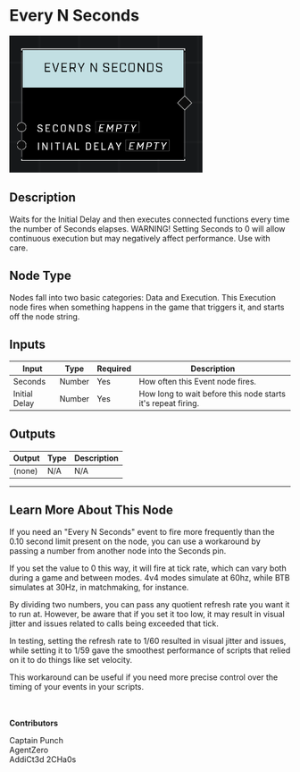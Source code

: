 # Every N Seconds
![alt text](../../../.gitbook/assets/every-n-seconds.png)
## Description
Waits for the Initial Delay and then executes connected functions every time the number of Seconds elapses. WARNING! Setting Seconds to 0 will allow continuous execution but may negatively affect performance. Use with care.

## Node Type
Nodes fall into two basic categories: Data and Execution. This Execution node fires when something happens in the game that triggers it, and starts off the node string.

## Inputs
| Input | Type | Required | Description |
|------------------|------------------|----------|--------------------------------------------------------------|
| Seconds | Number | Yes | How often this Event node fires. |
| Initial Delay | Number | Yes | How long to wait before this node starts it's repeat firing. |

## Outputs
| Output | Type | Description |
|------------------|------------------|--------------------------------------------------------------|
| (none) | N/A  | N/A  |

---
## Learn More About This Node
If you need an "Every N Seconds" event to fire more frequently than the 0.10 second limit present on the node, you can use a workaround by passing a number from another node into the Seconds pin.

If you set the value to 0 this way, it will fire at tick rate, which can vary both during a game and between modes. 4v4 modes simulate at 60hz, while BTB simulates at 30Hz, in matchmaking, for instance.

By dividing two numbers, you can pass any quotient refresh rate you want it to run at. However, be aware that if you set it too low, it may result in visual jitter and issues related to calls being exceeded that tick.

In testing, setting the refresh rate to 1/60 resulted in visual jitter and issues, while setting it to 1/59 gave the smoothest performance of scripts that relied on it to do things like set velocity.

This workaround can be useful if you need more precise control over the timing of your events in your scripts.

\
\
**Contributors**

Captain Punch\
AgentZero\
AddiCt3d 2CHa0s
